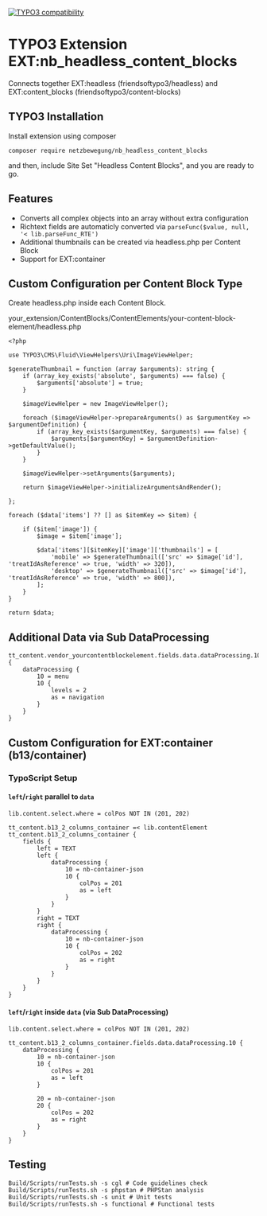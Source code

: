 [![TYPO3 compatibility](https://img.shields.io/badge/TYPO3-13.4-ff8700?maxAge=3600&logo=typo3)](https://get.typo3.org/)

# TYPO3 Extension EXT:nb_headless_content_blocks
Connects together EXT:headless (friendsoftypo3/headless) and EXT:content_blocks (friendsoftypo3/content-blocks)

## TYPO3 Installation
Install extension using composer

``composer require netzbewegung/nb_headless_content_blocks``

and then, include Site Set "Headless Content Blocks", and you are ready to go.

## Features

- Converts all complex objects into an array without extra configuration
- Richtext fields are automaticly converted via `parseFunc($value, null, '< lib.parseFunc_RTE')`
- Additional thumbnails can be created via headless.php per Content Block
- Support for EXT:container

## Custom Configuration per Content Block Type

Create headless.php inside each Content Block.

your_extension/ContentBlocks/ContentElements/your-content-block-element/headless.php

```
<?php

use TYPO3\CMS\Fluid\ViewHelpers\Uri\ImageViewHelper;

$generateThumbnail = function (array $arguments): string {
    if (array_key_exists('absolute', $arguments) === false) {
        $arguments['absolute'] = true;
    }

    $imageViewHelper = new ImageViewHelper();

    foreach ($imageViewHelper->prepareArguments() as $argumentKey => $argumentDefinition) {
        if (array_key_exists($argumentKey, $arguments) === false) {
            $arguments[$argumentKey] = $argumentDefinition->getDefaultValue();
        }
    }

    $imageViewHelper->setArguments($arguments);

    return $imageViewHelper->initializeArgumentsAndRender();

};

foreach ($data['items'] ?? [] as $itemKey => $item) {

    if ($item['image']) {
        $image = $item['image'];

        $data['items'][$itemKey]['image']['thumbnails'] = [
            'mobile' => $generateThumbnail(['src' => $image['id'], 'treatIdAsReference' => true, 'width' => 320]),
            'desktop' => $generateThumbnail(['src' => $image['id'], 'treatIdAsReference' => true, 'width' => 800]),
        ];
    }
}

return $data;
```

## Additional Data via Sub DataProcessing

```
tt_content.vendor_yourcontentblockelement.fields.data.dataProcessing.10 {
    dataProcessing {
        10 = menu
        10 {
            levels = 2
            as = navigation
        }
    }
}
```

## Custom Configuration for EXT:container (b13/container) 

### TypoScript Setup

#### `left`/`right` parallel to `data`

```
lib.content.select.where = colPos NOT IN (201, 202)

tt_content.b13_2_columns_container =< lib.contentElement
tt_content.b13_2_columns_container {
    fields {
        left = TEXT
        left {
            dataProcessing {
                10 = nb-container-json 
                10 {
                    colPos = 201
                    as = left
                }
            }
        }
        right = TEXT
        right {
            dataProcessing {
                10 = nb-container-json 
                10 {
                    colPos = 202
                    as = right
                }
            }
        }
    }
}
```

#### `left`/`right` inside `data` (via Sub DataProcessing)

```
lib.content.select.where = colPos NOT IN (201, 202)

tt_content.b13_2_columns_container.fields.data.dataProcessing.10 {
    dataProcessing {
        10 = nb-container-json 
        10 {
            colPos = 201
            as = left
        }

        20 = nb-container-json 
        20 {
            colPos = 202
            as = right
        }
    }
}
```

## Testing ##

```
Build/Scripts/runTests.sh -s cgl # Code guidelines check
Build/Scripts/runTests.sh -s phpstan # PHPStan analysis
Build/Scripts/runTests.sh -s unit # Unit tests
Build/Scripts/runTests.sh -s functional # Functional tests
```